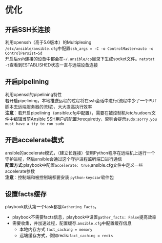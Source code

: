# 优化

开启SSH长连接
-----------
利用openssh（高于5.6版本）的Multiplexing <br>
`/etc/ansible/ansible.cfg`中配置`ssh_args = -C -o ControlMaster=auto -o ControlPersist=5d` <br>
开启后ssh连接的设备中都会在`~/.ansible/cp`目录下生成socket文件。`netstat -t`查看到ESTABLISHED状态一直与远端设备连接<br>

开启pipelining
---------------
利用openssl的pipelining特性 <br>
若开启pipelining，本地推送远程的过程将在ssh会话中进行(流程中少了一个PUT脚本去远端服务器的流程)，大大提高执行效率<br>
**注意**：若开启pipelining（ansible.cfg中配置），需要在被控制机/etc/sudoers文件中编辑当前Ansible SSH用户的配置为requiretty，否则会提示`sudo:sorry,you must have a tty to run sudo`

开启accelerate模式
----------------
ansible的accelerate模式，（建立长连接）使用Python程序在远端机上运行一个守护进程，然后ansible会通过这个守护进程监听端口进行通信<br>
**配置方式**:playbook中配置`accelerate: true`,ansible.cfg文件中定义一些accelerate参数<br>
**注意**：控制端和被控制端都要安装 `python-keyczar`软件包<br>

设置facts缓存
------------
playbook默认第一个task都是`Gathering Facts`。<br>

* playbook不需要facts信息，playbook中设置`gather_facts: False`提高效率
* 需要收集，并加速过程，配置缓存.`ansible.cfg`中配置缓存信息
  * 本地内存方式 `fact_caching = memory`
  * 远端缓存方式，例如redis:`fact_caching = redis`
